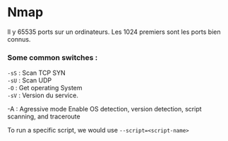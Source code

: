 # Nmap

Il y 65535 ports sur un ordinateurs. Les 1024 premiers sont les ports bien connus. 


### Some common switches :

``-sS`` : Scan TCP SYN  
``-sU`` : Scan UDP  
``-O`` : Get operating System  
``-sV`` : Version du service.  


-A : Agressive mode Enable OS detection, version detection, script scanning, and traceroute




To run a specific script, we would use ``--script=<script-name>``
